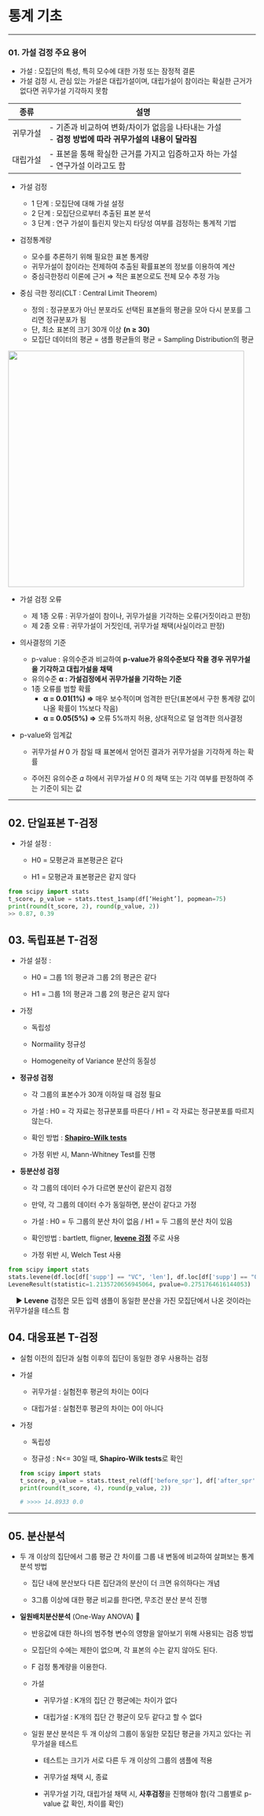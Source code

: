 # 통계 기초

---

### 01. 가설 검정 주요 용어

- 가설 : 모집단의 특성, 특히 모수에 대한 가정 또는 잠정적 결론
- 가설 검정 시, 관심 있는 가설은 대립가설이며, 대립가설이 참이라는 확실한 근거가 없다면 귀무가설 기각하지 못함

| 종류   | 설명                                                             |
| ---- | -------------------------------------------------------------- |
| 귀무가설 | - 기존과 비교하여 변화/차이가 없음을 나타내는 가설<br>- **검정 방법에 따라 귀무가설의 내용이 달라짐** |
| 대립가설 | - 표본을 통해 확실한 근거를 가지고 입증하고자 하는 가설<br>- 연구가설 이라고도 함              |

- 가설 검정
  
  - 1 단계 : 모집단에 대해 가설 설정
  - 2 단계 : 모집단으로부터 추출된 표본 분석
  - 3 단계 : 연구 가설이 틀린지 맞는지 타당성 여부를 검정하는 통계적 기법

- 검정통계량
  
  - 모수를 추론하기 위해 필요한 표본 통계량
  - 귀무가설이 참이라는 전제하여 추출된 확률표본의 정보를 이용하여 계산
  - 중심극한정리 이론에 근거 ⇒ 적은 표본으로도 전체 모수 추정 가능

- 중심 극한 정리(CLT : Central Limit Theorem)
  
  - 정의 : 정규분포가 아닌 분포라도 선택된 표본들의 평균을 모아 다시 분포를 그리면 정규분포가 됨
  - 단, 최소 표본의 크기 30개 이상 **(n ≥ 30)**
  - 모집단 데이터의 평균 = 샘플 평균들의 평균 = Sampling Distribution의 평균

<img title="" src="https://t1.daumcdn.net/cfile/tistory/9903B2355E0EB41E1C" alt="" width="480" data-align="center">

- 가설 검정 오류
  
  - 제 1종 오류 : 귀무가설이 참이나, 귀무가설을 기각하는 오류(거짓이라고 판정)
  - 제 2종 오류 : 귀무가설이 거짓인데, 귀무가설 채택(사실이라고 판정)

- 의사결정의 기준
  
  - p-value : 유의수준과 비교하여 **p-value가 유의수준보다 작을 경우 귀무가설을 기각하고 대립가설을 채택**
  - 유의수준 **α : 가설검정에서 귀무가설을 기각하는 기준**
  - 1종 오류를 범할 확률
    - **α = 0.01(1%) ⇒** 매우 보수적이며 엄격한 판단(표본에서 구한 통계량 값이 나올 확률이 1%보다 작음)
    - **α = 0.05(5%) ⇒** 오류 5%까지 허용, 상대적으로 덜 엄격한 의사결정

- p-value와 임계값
  
  - 귀무가설 𝐻 0 가 참일 때 표본에서 얻어진 결과가 귀무가설을 기각하게 하는 확률
  
  - 주어진 유의수준 𝛼 하에서 귀무가설 𝐻 0 의 채택 또는 기각 여부를 판정하여 주는 기준이 되는 값

---

## 02. 단일표본 T-검정

- 가설 설정 : 
  
  - H0 = 모평균과 표본평균은 같다
  
  - H1 = 모평균과 표본평균은 같지 않다

```python
from scipy import stats
t_score, p_value = stats.ttest_1samp(df[‘Height’], popmean=75)
print(round(t_score, 2), round(p_value, 2))
>> 0.87, 0.39 
```



## 03. 독립표본 T-검정

- 가설 설정 : 
  
  - H0 = 그룹 1의 평균과 그룹 2의 평균은 같다
  
  - H1 = 그룹 1의 평균과 그룹 2의 평균은 같지 않다

- 가정
  
  - 독립성
  
  - Normaility 정규성
  
  - Homogeneity of Variance 분산의 동질성

- **정규성 검정**
  
  - 각 그룹의 표본수가 30개 이하일 때 검정 필요
  
  - 가설 : H0 = 각 자료는 정규분포를 따른다 / H1 = 각 자료는 정규분포를 따르지 않는다.
  
  - 확인 방법 : **<u>Shapiro-Wilk tests</u>**
  
  - 가정 위반 시, Mann-Whitney Test를 진행

- **등분산성 검정**
  
  - 각 그룹의 데이터 수가 다르면 분산이 같은지 검정
  
  - 만약, 각 그룹의 데이터 수가 동일하면, 분산이 같다고 가정
  
  - 가설 : H0 = 두 그룹의 분산 차이 없음 / H1 = 두 그룹의 분산 차이 있음
  
  - 확인방법 : bartlett, fligner, **<u>levene 검정</u>** 주로 사용
  
  - 가정 위반 시, Welch Test 사용

```python
from scipy import stats
stats.levene(df.loc[df['supp'] == "VC", 'len'], df.loc[df['supp'] == "OJ", 'len'])
LeveneResult(statistic=1.2135720656945064, pvalue=0.2751764616144053)
```

    ▶ **Levene** 검정은 모든 입력 샘플이 동일한 분산을 가진 모집단에서 나온 것이라는 귀무가설을 테스트 함





## 04. 대응표본 T-검정

- 실험 이전의 집단과 실험 이후의 집단이 동일한 경우 사용하는 검정

- 가설 
  
  - 귀무가설 : 실험전후 평균의 차이는 0이다
  
  - 대립가설 : 실험전후 평균의 차이는 0이 아니다

- 가정
  
  - 독립성
  
  - 정규성  : N<= 30일 때, **Shapiro-Wilk tests**로 확인
  
  ```python
  from scipy import stats
  t_score, p_value = stats.ttest_rel(df['before_spr'], df['after_spr'])
  print(round(t_score, 4), round(p_value, 2))
  
  # >>>> 14.8933 0.0
  ```



---

## 05. 분산분석

- 두 개 이상의 집단에서 그룹 평균 간 차이를 그룹 내 변동에 비교하여 살펴보는 통계 분석 방법
  
  - 집단 내에 분산보다 다른 집단과의 분산이 더 크면 유의하다는 개념
  
  - 3그룹 이상에 대한 평균 비교를 한다면, 무조건 분산 분석 진행



- **일원배치분산분석** (One-Way ANOVA) 
  
  - 반응값에 대한 하나의 범주형 변수의 영향을 알아보기 위해 사용되는 검증 방법
  
  - 모집단의 수에는 제한이 없으며, 각 표본의 수는 같지 않아도 된다.
  
  - F 검정 통계량을 이용한다.
  
  - 가설
    
    - 귀무가설 : K개의 집단 간 평균에는 차이가 없다
    
    - 대립가설 : K개의 집단 간 평균이 모두 같다고 할 수 없다
  
  - 일원 분산 분석은 두 개 이상의 그룹이 동일한 모집단 평균을 가지고 있다는 귀무가설을 테스트
    
    - 테스트는 크기가 서로 다른 두 개 이상의 그룹의 샘플에 적용
    
    - 귀무가설 채택 시, 종료
    
    - 귀무가설 기각, 대립가설 채택 시, **사후검정**을 진행해야 함(각 그룹별로 p-value 값 확인, 차이를 확인)
